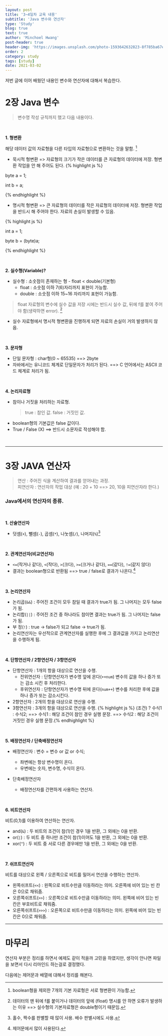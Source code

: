 ```yaml
---
layout: post
title: '3~4일차 교육 내용'
subtitle: 'Java 변수와 연산자'
type: 'Study'
blog: true
text: true
author: 'Minchoel Hwang'
post-header: true
header-img: 'https://images.unsplash.com/photo-1593642632823-8f785ba67e45?ixid=MXwxMjA3fDF8MHxwaG90by1wYWdlfHx8fGVufDB8fHw%3D&ixlib=rb-1.2.1&auto=format&fit=crop&w=1189&q=80'
order: 2
category: study
tags: [study]
date: 2021-03-02
---
```


저번 글에 이어 배웠던 내용인 변수와 연산자에 대해서 복습한다.

# 2장 Java 변수

> 변수명 작성 규칙까지 했고 다음 내용이다.

<br/>

**1. 형변환**

해당 데이터 값의 자료형을 다른 타입의 자료형으로 변환하는 것을 말함. [^1]

[^1]: boolean형을 제외한 7개의 기본 자료형은 서로 형변환이 가능함.

- 묵시적 형변환 => 자료형의 크기가 작은 데이터를 큰 자료형의 데이터에 저장. 형변환 작업을 안 해 주어도 된다.
  {% highlight js %}

byte a = 1;

int b = a;

{% endhighlight %}

- 명시적 형변환 => 큰 자료형의 데이터를 작은 자료형의 데이터에 저장. 형변환 작업을 반드시 해 주어야 한다. 자료의 손실이 발생할 수 있음.

{% highlight js %}

int a = 1;

byte b = (byte)a;

{% endhighlight %}

<br/>

**2. 실수형(Variable)?**

- 실수형 : 소숫점이 존재하는 형 - float < double(기본형)
  - float : 소숫점 이하 7(6)자리까지 표현이 가능함.
  - double : 소숫점 이하 15~16 자리까지 표현이 가능함.

> float 자료형의 변수에 실수 값을 저장 시에는 반드시 실수 값, 뒤에 f를 붙여 주어야 함(생략하면 error). [^2]

[^2]: 데이터의 맨 뒤에 f를 붙이거나 데이터의 앞에 (float) 명시를 안 하면 오류가 발생하는 이유 ==> 실수형의 기본자료형은 double형이기 때문임.

- 실수 자료형에서 명시적 형변환을 진행하게 되면 자료의 손실이 거의 발생하지 않음.

<br/>

**3. 문자형**

- 단일 문자형 : char형(0 ~ 65535) ==> 2byte
- 자바에서는 유니코드 체계로 단일문자가 처리가 된다. ==> C 언어에서는 ASCII 코드 체계로 처리가 됨.

<br/>

**4. 논리자료형**

- 참이나 거짓을 처리하는 자료형.
  > true : 참인 값. false : 거짓인 값.
- boolean형의 기본값은 false 값이다.
- True / False (X) ==> 반드시 소문자로 작성해야 함.

<br/>

---

# 3장 JAVA 연산자

> 연산 : 주어진 식을 계산하여 결과를 얻어내는 과정. <br/>
> 피연산자 : 연산자의 작업 대상 (예 : 20 + 10 ==> 20, 10을 피연산자라 한다.)

### Java에서의 연산자의 종류.

<br />

**1. 산술연산자**

- 덧셈(`+`), 뺄셈(`-`), 곱셈(`*`), 나눗셈(`/`), 나머지(`%`)[^3]

<br/>

**2. 관계연산자(비교연산자)**

- `<=`(작거나 같다), `<`(작다), `>`(크다), `>=`(크거나 같다), `==`(같다), `!=`(같지 않다)
- 결과는 boolean형으로 반환됨 ==> true / false로 결과가 나온다.[^4]

<br/>

**3. 논리연산자**

- 논리곱(`&&`) : 주어진 조건이 모두 참일 때 결과가 true가 됨. 그 나머지는 모두 false가 됨.
- 논리합(`||`) : 주어진 조건 중 하나라도 참이면 결과는 true가 됨. 그 나머지는 false가 됨.
- 부 정(`!`) : true -> false가 되고 false -> true가 됨.
- 논리연산자는 우선적으로 관계연산자를 실행한 후에 그 결과값을 가지고 논리연산을 수행하게 됨.

<br/>

**4. 단항연산자 / 2항연산자 / 3항연산자**

- 단항연산자 : 1개의 항을 대상으로 연산을 수행.
  - 전위연산자 : 단항연산자가 변수명 앞에 온다(`++num`) 변수의 값을 하나 증가 또는 감소 시킨 후 처리한다.
  - 후위연산자 : 단항연산자가 변수명 뒤에 온다(`num++`) 변수를 처리한 후에 값을 하나 증가 또는 감소시킨다.
- 2항연산자 : 2개의 항을 대상으로 연산을 수행.
- 3항연산자 : 3개의 항을 대상으로 연산을 수행.
  {% highlight js %}
  (조건) ? 수식1 : 수식2;
  ==> 수식1 : 해당 조건이 참인 경우 실행 문장.
  ==> 수식2 : 해당 조건이 거짓인 경우 실행 문장.{% endhighlight %}

<br/>

**5. 배정연산자 / 단축배정연산자**

- 배정연산자 : 변수 = 변수 or 값 or 수식;

  - 좌변에는 항상 변수명이 온다.
  - 우변에는 숫자, 변수명, 수식이 온다.

- 단축배정연산자
  - 배정연산자를 간편하게 사용하는 연산자.

<br/>

**6. 비트연산자**

비트(0,1)를 이용하여 연산하는 연산자.

- and(`&`) : 두 비트의 조건이 참(1)인 경우 1을 반환, 그 외에는 0을 반환.
- or(`|`) : 두 비트 중 하나만 조건이 참(1)이어도 1을 반환, 그 외에는 0을 반환.
- xor(`^`) : 두 비트 중 서로 다른 경우에만 1을 반환, 그 외에는 0을 반환.

<br/>

**7. 쉬프트연산자**

비트를 대상으로 왼쪽 / 오른쪽으로 비트를 밀어서 연산을 수행하는 연산자.

- 왼쪽쉬프트(`<<`) : 왼쪽으로 비트수만큼 이동하라는 의미. 오른쪽에 비어 있는 빈 칸은 0으로 채워줌.
- 오른쪽쉬프트(`>>`) : 오른쪽으로 비트수만큼 이동하라는 의미. 왼쪽에 비어 있는 빈 칸은 부호비트로 채워줌.
- 오른쪽쉬프트(`>>>`) : 오른쪽으로 비트수만큼 이동하라는 의미. 왼쪽에 비어 있는 빈 칸은 0으로 채워줌.

---

# 마무리

연산자 부분은 정리를 하면서 예제도 같이 적을까 고민을 하였지만, 생각이 안나면 파일을 보면서 다시 리마인드 하는걸로 결정했다.

다음에는 제어문과 배열에 대해서 정리를 해본다.

[^3]: 홀수, 짝수를 판별할 때 많이 사용. 배수 판별시에도 사용.
[^4]: 제어문에서 많이 사용된다.
